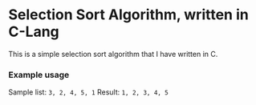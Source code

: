 # Selection Sort Algorithm, written in C-Lang
This is a simple selection sort algorithm that I have written in C.

### Example usage
Sample list: `3, 2, 4, 5, 1`
Result: `1, 2, 3, 4, 5`